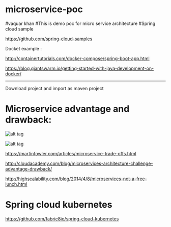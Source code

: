 # microservice-poc
#vaquar khan 
#This is demo poc for micro service architecture
#Spring cloud sample

https://github.com/spring-cloud-samples

Docket example :

http://containertutorials.com/docker-compose/spring-boot-app.html

https://blog.giantswarm.io/getting-started-with-java-development-on-docker/


-----------------------------------------------

 Download project and import as maven project


# Microservice advantage and drawback:




![alt tag](https://developers.redhat.com/blog/wp-content/uploads/2016/12/screen-shot-2016-12-06-at-10-37-37-768x689.png)

![alt tag](https://4.bp.blogspot.com/-5Ey_qCiot5I/WD6Rt-aQ80I/AAAAAAAAG1w/KN53HAAcntoJhffG3HBCZGJWvgVq_umYQCLcB/s640/Screen%2BShot%2B2016-11-30%2Bat%2B08.45.11.png)

https://martinfowler.com/articles/microservice-trade-offs.html

http://cloudacademy.com/blog/microservices-architecture-challenge-advantage-drawback/

http://highscalability.com/blog/2014/4/8/microservices-not-a-free-lunch.html


# Spring cloud kubernetes

https://github.com/fabric8io/spring-cloud-kubernetes

